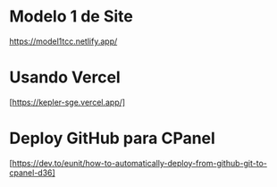 # Modelo 1 de Site

https://model1tcc.netlify.app/

# Usando Vercel

[https://kepler-sge.vercel.app/]

# Deploy GitHub para CPanel

[https://dev.to/eunit/how-to-automatically-deploy-from-github-git-to-cpanel-d36]
